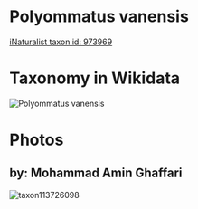 
Polyommatus vanensis
====================
  
[iNaturalist taxon id: 973969](https://www.inaturalist.org/taxa/973969)
# Taxonomy in Wikidata
  
![Polyommatus vanensis](../wikidata_schemas/Polyommatus_vanensis.gv.png)
# Photos

## by: Mohammad Amin Ghaffari
  
![taxon113726098](https://inaturalist-open-data.s3.amazonaws.com/photos/121854371/medium.jpeg)